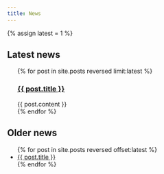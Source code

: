 ```yaml
---
title: News
---
```


{% assign latest = 1 %}

## Latest news

<ul>
  {% for post in site.posts reversed limit:latest %}
    <h3><a href="{{ post.url }}">{{ post.title }}</a></h3>
    <div>
      {{ post.content }}
    </div>
  {% endfor %}
</ul>

## Older news

<ul>
  {% for post in site.posts reversed offset:latest %}
    <li>
      <a href="{{ post.url }}">{{ post.title }}</a>
    </li>
  {% endfor %}
</ul>

